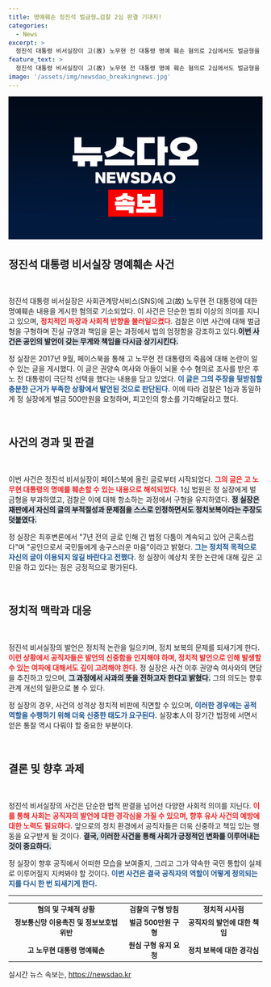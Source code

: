 ```yaml
---
title: 명예훼손 정진석 벌금형…검찰 2심 판결 기대지!
categories:
  - News
excerpt: >
  정진석 대통령 비서실장이 고(故) 노무현 전 대통령 명예 훼손 혐의로 2심에서도 벌금형을 구형당했다. 검찰은 그의 SNS 글에 대해 500만원 벌금을 요청하며, 정치적 보복의 반복을 우려했다. 정 실장은 사과와 반성을 표명하며 국민 통합을 약속했다.
feature_text: >
  정진석 대통령 비서실장이 고(故) 노무현 전 대통령 명예 훼손 혐의로 2심에서도 벌금형을 구형당했다. 검찰은 그의 SNS 글에 대해 500만원 벌금을 요청하며, 정치적 보복의 반복을 우려했다. 정 실장은 사과와 반성을 표명하며 국민 통합을 약속했다.
image: '/assets/img/newsdao_breakingnews.jpg'
---
```


<p><img src="/assets/img/newsdao_breakingnews.jpg" alt="cryptoinkorea 속보" /></p>

<h2 data-ke-size="size26">정진석 대통령 비서실장 명예훼손 사건</h2>

<p data-ke-size="size16">&nbsp;</p>

<p>정진석 대통령 비서실장은 사회관계망서비스(SNS)에 고(故) 노무현 전 대통령에 대한 명예훼손 내용을 게시한 혐의로 기소되었다. 이 사건은 단순한 범죄 이상의 의미를 지니고 있으며, <b><span style="color: #ee2323;">정치적인 파장과 사회적 반향을 불러일으켰다</span></b>. 검찰은 이번 사건에 대해 벌금형을 구형하며 진실 규명과 책임을 묻는 과정에서 법의 엄정함을 강조하고 있다.<b><span style="background-color: #21538527;">이번 사건은 공인의 발언이 갖는 무게와 책임을 다시금 상기시킨다.</span></b> </p>

<p>정 실장은 2017년 9월, 페이스북을 통해 고 노무현 전 대통령의 죽음에 대해 논란이 일 수 있는 글을 게시했다. 이 글은 권양숙 여사와 아들이 뇌물 수수 혐의로 조사를 받은 후 노 전 대통령이 극단적 선택을 했다는 내용을 담고 있었다. <b><span style="color: #1a5490;">이 글은 그의 주장을 뒷받침할 충분한 근거가 부족한 상황에서 발언된 것으로 판단된다.</span></b> 이에 따라 검찰은 1심과 동일하게 정 실장에게 벌금 500만원을 요청하며, 피고인의 항소를 기각해달라고 했다.</p>

<p data-ke-size="size16">&nbsp;</p>

<h2 data-ke-size="size26">사건의 경과 및 판결</h2>

<p data-ke-size="size16">&nbsp;</p>

<p>이번 사건은 정진석 비서실장이 페이스북에 올린 글로부터 시작되었다. <b><span style="color: #ee2323;">그의 글은 고 노무현 대통령의 명예를 훼손할 수 있는 내용으로 해석되었다.</span></b> 1심 법원은 정 실장에게 벌금형을 부과하였고, 검찰은 이에 대해 항소하는 과정에서 구형을 유지하였다. <b><span style="background-color: #21538527;">정 실장은 재판에서 자신의 글의 부적절성과 문제점을 스스로 인정하면서도 정치보복이라는 주장도 덧붙였다.</span></b></p>

<p>정 실장은 최후변론에서 "7년 전의 글로 인해 긴 법정 다툼이 계속되고 있어 곤혹스럽다"며 "공인으로서 국민들에게 송구스러운 마음"이라고 밝혔다. <b><span style="color: #1a5490;">그는 정치적 목적으로 자신의 글이 이용되지 않길 바란다고 전했다.</span></b> 정 실장이 예상치 못한 논란에 대해 깊은 고민을 하고 있다는 점은 긍정적으로 평가된다.</p>

<p data-ke-size="size16">&nbsp;</p>

<h2 data-ke-size="size26">정치적 맥락과 대응</h2>

<p data-ke-size="size16">&nbsp;</p>

<p>정진석 비서실장의 발언은 정치적 논란을 일으키며, 정치 보복의 문제를 되새기게 한다. <b><span style="color: #ee2323;">이런 상황에서 공직자들은 발언의 신중함을 인지해야 하며, 정치적 발언으로 인해 발생할 수 있는 여파에 대해서도 깊이 고려해야 한다.</span></b> 정 실장은 사건 이후 권양숙 여사와의 면담을 추진하고 있으며, <b><span style="background-color: #21538527;">그 과정에서 사과의 뜻을 전하고자 한다고 밝혔다.</span></b> 그의 의도는 향후 관계 개선의 일환으로 볼 수 있다.</p>

<p>정 실장의 경우, 사건의 성격상 정치적 비판에 직면할 수 있으며, <b><span style="color: #1a5490;">이러한 경우에는 공적 역할을 수행하기 위해 더욱 신중한 태도가 요구된다.</span></b> 실장本人이 장기간 법정에 서면서 얻은 통찰 역시 다뤄야 할 중요한 부분이다. </p>

<p data-ke-size="size16">&nbsp;</p>

<h2 data-ke-size="size26">결론 및 향후 과제</h2>

<p data-ke-size="size16">&nbsp;</p>

<p>정진석 비서실장의 사건은 단순한 법적 판결을 넘어선 다양한 사회적 의미를 지닌다. <b><span style="color: #ee2323;">이를 통해 사회는 공직자의 발언에 대한 경각심을 가질 수 있으며, 향후 유사 사건의 예방에 대한 노력도 필요하다.</span></b> 앞으로의 정치 환경에서 공직자들은 더욱 신중하고 책임 있는 행동을 요구받게 될 것이다. <b><span style="background-color: #21538527;">결국, 이러한 사건을 통해 사회가 긍정적인 변화를 이루어내는 것이 중요하다.</span></b> </p>

<p>정 실장이 향후 공직에서 어떠한 모습을 보여줄지, 그리고 그가 약속한 국민 통합이 실제로 이루어질지 지켜봐야 할 것이다. <b><span style="color: #1a5490;">이번 사건은 결국 공직자의 역할이 어떻게 정의되는지를 다시 한 번 되새기게 한다.</span></b> </p>

<hr>

<table style="width: 100%;">
  <tr>
    <td style="text-align: center; height: 17px;"><b>혐의 및 구체적 상황</b></td>
    <td style="text-align: center; height: 17px;"><b>검찰의 구형 방침</b></td>
    <td style="text-align: center; height: 17px;"><b>정치적 시사점</b></td>
  </tr>
  <tr>
    <td style="text-align: center; height: 17px;"><b>정보통신망 이용촉진 및 정보보호법 위반</b></td>
    <td style="text-align: center; height: 17px;"><b>벌금 500만원 구형</b></td>
    <td style="text-align: center; height: 17px;"><b>공직자의 발언에 대한 책임</b></td>
  </tr>
  <tr>
    <td style="text-align: center; height: 17px;"><b>고 노무현 대통령 명예훼손</b></td>
    <td style="text-align: center; height: 17px;"><b>원심 구형 유지 요청</b></td>
    <td style="text-align: center; height: 17px;"><b>정치 보복에 대한 경각심</b></td>
  </tr>
</table>
실시간 뉴스 속보는, <a href="https://newsdao.kr" rel="dofollow">https://newsdao.kr</a>


